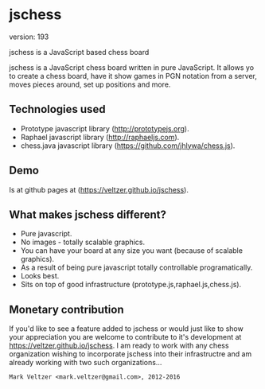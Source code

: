 jschess
=======

version: 193

jschess is a JavaScript based chess board

jschess is a JavaScript chess board written in pure JavaScript.
It allows yo to create a chess board, have it show games in PGN
notation from a server, moves pieces around, set up positions
and more.

Technologies used
-----------------
* Prototype javascript library (http://prototypejs.org).
* Raphael javascript library (http://raphaeljs.com).
* chess.java javascript library (https://github.com/jhlywa/chess.js).

Demo
----
Is at github pages at (https://veltzer.github.io/jschess).

What makes jschess different?
-----------------------------
* Pure javascript.
* No images - totally scalable graphics.
* You can have your board at any size you want (because of scalable graphics).
* As a result of being pure javascript totally controllable programatically.
* Looks best.
* Sits on top of good infrastructure (prototype.js,raphael.js,chess.js).

Monetary contribution
---------------------
If you'd like to see a feature added to jschess or would just like to show
your appreciation you are welcome to contribute to it's development at
https://veltzer.github.io/jschess.
I am ready to work with any chess organization wishing to incorporate jschess
into their infrastructre and am already working with two such organizations...

	Mark Veltzer <mark.veltzer@gmail.com>, 2012-2016
